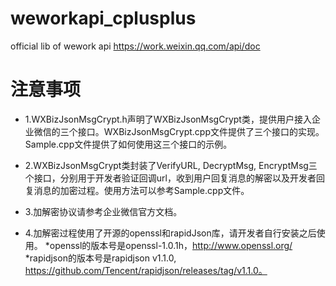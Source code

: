 # weworkapi_cplusplus
official lib of wework api https://work.weixin.qq.com/api/doc

# 注意事项

* 1.WXBizJsonMsgCrypt.h声明了WXBizJsonMsgCrypt类，提供用户接入企业微信的三个接口。WXBizJsonMsgCrypt.cpp文件提供了三个接口的实现。Sample.cpp文件提供了如何使用这三个接口的示例。

* 2.WXBizJsonMsgCrypt类封装了VerifyURL, DecryptMsg, EncryptMsg三个接口，分别用于开发者验证回调url，收到用户回复消息的解密以及开发者回复消息的加密过程。使用方法可以参考Sample.cpp文件。

* 3.加解密协议请参考企业微信官方文档。

* 4.加解密过程使用了开源的openssl和rapidJson库，请开发者自行安装之后使用。
  *openssl的版本号是openssl-1.0.1h，http://www.openssl.org/
  *rapidjson的版本号是rapidjson v1.1.0,    https://github.com/Tencent/rapidjson/releases/tag/v1.1.0。
